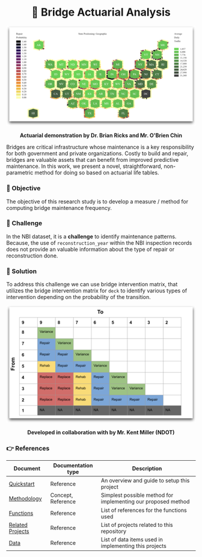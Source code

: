 <h1 align='center'>
🌉  Bridge Actuarial Analysis 
</h1>

![actuarial hexagon](images/hexagon-actuarial.png)
<p align='center'><b> Actuarial demonstration by Dr. Brian Ricks and Mr. O'Brien Chin </b> </p>

Bridges are critical infrastructure whose maintenance is a key responsibility for both government and private organizations. Costly to build and repair, bridges are valuable assets that can benefit from improved predictive maintenance. In this work, we present a novel, straightforward, non-parametric method for doing so based on actuarial life tables.

### 🎯 Objective
The objective of this research study is to develop a measure / method for computing bridge maintenance frequency.

### 💪 Challenge
In the NBI dataset, it is a **challenge** to identify maintenance patterns. Because, the use of `reconstruction_year` within the NBI inspection records does not provide an valuable information about the type of repair or reconstruction done.

### 🧪 Solution
 To address this challenge we can use bridge intervention matrix, that utilizes the bridge intervention matrix for `deck` to identify various types of intervention depending on the probability of the transition.
 
![Deck Bridge Intervention Matrix](images/intervention-matrix.png)
<p align='center'><b> Developed in collaboration with by Mr. Kent Miller (NDOT)</b> </p>

### 👉 References
| Document      | Documentation type | Description |
| ------------- | ------------------ | ----------- |
| [Quickstart](docs/quickstart.md) | Reference | An overview and guide to setup this project |
| [Methodology](docs/methodology.md) | Concept, Reference | Simplest possible method for implementing our proposed method |
| [Functions](docs/functions.md) | Reference | List of references for the functions used|
| [Related Projects](docs/related-projects.md) | Reference | List of projects related to this repository |
| [Data](docs/data.md) | Reference | List of data items used in implementing this projects |


